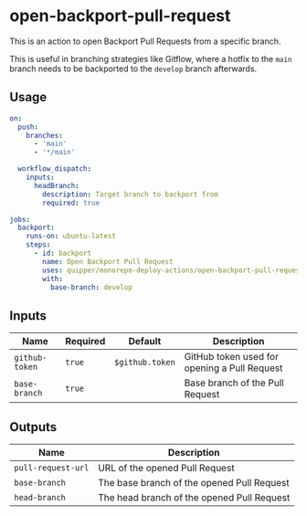 # open-backport-pull-request

This is an action to open Backport Pull Requests from a specific branch.

This is useful in branching strategies like Gitflow, where a hotfix to the `main` branch needs to be backported to the `develop` branch afterwards.

## Usage

```yaml
on:
  push:
    branches:
      - 'main'
      - '*/main'

  workflow_dispatch:
    inputs:
      headBranch:
        description: Target branch to backport from
        required: true

jobs:
  backport:
    runs-on: ubuntu-latest
    steps:
      - id: backport
        name: Open Backport Pull Request
        uses: quipper/monorepo-deploy-actions/open-backport-pull-request@v1
        with:
          base-branch: develop
```

## Inputs

| Name           | Required | Default         | Description
|----------------|----------|-----------------|----------------------------------------------
| `github-token` | `true`   | `$github.token` | GitHub token used for opening a Pull Request
| `base-branch`  | `true`   |                 | Base branch of the Pull Request


## Outputs

| Name               | Description
|--------------------|--------------------------------------------
| `pull-request-url` | URL of the opened Pull Request
| `base-branch`      | The base branch of the opened Pull Request 
| `head-branch`      | The head branch of the opened Pull Request
